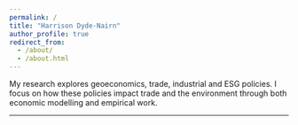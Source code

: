```yaml
---
permalink: /
title: "Harrison Dyde-Nairn"
author_profile: true
redirect_from: 
  - /about/
  - /about.html
---
```


My research explores geoeconomics, trade, industrial and ESG policies. I focus on how these policies impact trade and the environment through both economic modelling and empirical work.

------
